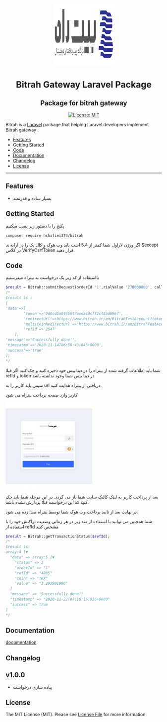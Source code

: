 <div align="center">
    <img src="./images/logo.svg" width="200" height="200">
</div>
<h1 align="center">Bitrah Gateway Laravel Package</h1>
<h2 align="center">Package for bitrah gateway</h2>

<div align="center">

[![License: MIT](https://img.shields.io/badge/License-MIT-brightgreen.svg)](https://opensource.org/licenses/MIT)

</div>

Bitrah is a [Laravel](http://laravel.com/) package that helping Laravel developers implement [Bitrah](http://bitrah.ir/) gateway .


- [Features](#features)
- [Getting Started](#getting-started)
- [Code](#code)
- [Documentation](#documentation)
- [Changelog](#changelog)
- [License](#license)


---


## Features
* بسیار ساده و قدرتمند

## Getting Started
پکیج را با دستور زیر نصب میکنیم 
```
composer require hshafiei374/bitrah
```

اگر ورژن لاراول شما کمتر از 5.4 است باید وب هوک و کال بک را در آرایه ی $except در کلاس VerifyCsrfToken قرار دهید.


## Code
بااستفاده از کد زیر یک درخواست به بیتراه میفرستیم
```php
$result = Bitrah::submitRequest(orderId '1',rialValue '270000000', callbackurl 'http://your-domain.com/bitrah_call_back', webhookkurl 'http://your-domain.com/bitrah_webhook');
/*
$result is : 
[
'data'=>[
        'token'=>'0d0cd5a0445647asdasdcff2c48ad69e7',
        'redirectUrl'=>https://www.bitrah.ir/en/BitrahTestAccount?token=0d0cd5a044564783asc48ad69e7&mode=off&coin=BTC&amount=25000'',
        'multiCoinRedirectUrl'=>'https://www.bitrah.ir/en/BitrahTestAccount?token=0d0cd5asdcccff2c48ad69e7&mode=on&coin=BTC&amount=25000',
        'refId'=>'2547'
    ],
'message'=>'Successfully done!',
'timesatmp'=>'2020-11-14T06:56:43.646+0000',
'success'=>'true'
];
*/
```

شما باید اطلاعات گرفته شده از بیتراه را در دیتا بیس خود ذخیره کنید و چک کنید اگر قبلا refId و token در دیتا بیس شما وجود نداشته باشد.

سپس باید کاربر را به url دریافتی از بیتراه هدایت کنید.

کاربر وارد صفحه پرداخت بیتراه می شود

![Code](./images/bitrah1.jpeg)


بعد از پرداخت کاربر به لینک کالبک سایت شما باز می گردد.
در این مرحله شما باید چک کنید که این درخواست قبلا پردازش نشده باشد.

در نهایت بعد از تایید پرداخت وب هوک شما توسط بیتراه صدا زده می شود.


شما همچنین می توانید با استفاده از متد زیر در هر زمانی وضعیت تراکنش خود را با استفاده از refId مشخص کنید

```php
$result = Bitrah::getTransactionStatus($refId);
/*
$result is: 
array:4 [▼
  "data" => array:5 [▼
    "status" => 2
    "orderId" => "1"
    "refId" => "4805"
    "coin" => "TRX"
    "value" => "3.293901000"
  ]
  "message" => "Successfully done!"
  "timestamp" => "2020-11-22T07:16:15.936+0000"
  "success" => true
]
*/
```

## Documentation
[documentation](https://www.bitrah.ir/en/doc).
## Changelog
## v1.0.0
* پیاده سازی درخواست


## License

The MIT License (MIT). Please see [License File](LICENSE.md) for more information.
